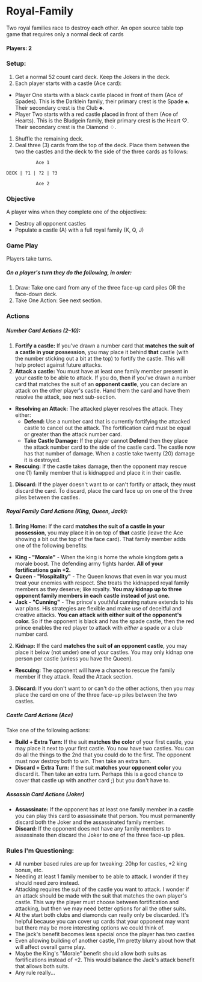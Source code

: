 # Royal-Family

Two royal families race to destroy each other. An open source table top game that requires only a normal deck of cards

#### Players: 2

### Setup: 

1. Get a normal 52 count card deck. Keep the Jokers in the deck.
1. Each player starts with a castle (Ace card):
  - Player One starts with a black castle placed in front of them (Ace of Spades). This is the Darklein family, their primary crest is the Spade &#9824;. Their secondary crest is the Club &#9827;.
  - Player Two starts with a red castle placed in front of them (Ace of Hearts). This is the Bludgein family, their primary crest is the Heart &#9825;. Their secondary crest is the Diamond &#9826;.
1. Shuffle the remaining deck.
1. Deal three (3) cards from the top of the deck. Place them between the two the castles and the deck to the side of the three cards as follows:

```
           Ace 1
     
DECK | ?1 | ?2 | ?3

           Ace 2
```

### Objective

A player wins when they complete one of the objectives:
- Destroy all opponent castles
- Populate a castle (A) with a full royal family (K, Q, J)

### Game Play

Players take turns. 

##### On a player's turn they do the following, in order:

1. Draw: Take one card from any of the three face-up card piles OR the face-down deck.
2. Take One Action: See next section.

### Actions

##### Number Card Actions (2–10):
1. **Fortify a castle:** If you've drawn a number card that **matches the suit of a castle in your possession**, you may place it behind **that** castle (with the number sticking out a bit at the top) to fortify the castle. This will help protect against future attacks.
1. **Attack a castle:** You must have at least one family member present in your castle to be able to attack. If you do, then if you've drawn a number card that matches the suit of an **opponent castle**, you can declare an attack on the other player's castle. Hand them the card and have them resolve the attack, see next sub-section.
  - **Resolving an Attack:** The attacked player resolves the attack. They either:
    - **Defend:** Use a number card that is currently fortifying the attacked castle to cancel out the attack. The fortification card must be equal or greater than the attack number card.
    - **Take Castle Damage:** If the player cannot **Defend** then they place the attack number card to the side of the castle card. The castle now has that number of damage. When a castle take twenty (20) damage it is destroyed.
  - **Rescuing:** If the castle takes damage, then the opponent may rescue one (1) family member that is kidnapped and place it in their castle.
1. **Discard:** If the player doesn't want to or can't fortify or attack, they must discard the card. To discard, place the card face up on one of the three piles between the castles. 

##### Royal Family Card Actions (King, Queen, Jack):
1. **Bring Home:** If the card **matches the suit of a castle in your possession**, you may place it in on top of **that** castle (leave the Ace showing a bit out the top of the face card). That family member adds one of the following benefits:
  - **King - "Morale"** - When the king is home the whole kingdom gets a morale boost. The defending army fights harder. **All of your fortifications gain +2.** 
  - **Queen - "Hospitality"** - The Queen knows that even in war you must treat your enemies with respect. She treats the kidnapped royal family members as they deserve; like royalty. **You may kidnap up to three opponent family members in each castle instead of just one.**
  - **Jack - "Cunning"** - The prince's youthful cunning nature extends to his war plans. His strategies are flexible and make use of deceitful and creative attacks. **You can attack with either suit of the opponent's color.** So if the opponent is black and has the spade castle, then the red prince enables the red player to attack with *either* a spade *or* a club number card.
2. **Kidnap:** If the card **matches the suit of an opponent castle**, you may place it below (not under) one of your castles. You may only kidnap one person per castle (unless you have the Queen).
  - **Rescuing:** The opponent will have a chance to rescue the family member if they attack. Read the Attack section.
3. **Discard:** If you don't want to or can't do the other actions, then you may place the card on one of the three face-up piles between the two castles.

##### Castle Card Actions (Ace)

Take one of the following actions:

- **Build + Extra Turn:** If the suit **matches the color** of your first castle, you may place it next to your first castle. You now have two castles. You can do all the things to the 2nd that you could do to the first. The opponent must now destroy both to win. Then take an extra turn.
- **Discard + Extra Turn:** If the suit **matches your opponent color** you discard it. Then take an extra turn. Perhaps this is a good chance to cover that castle up with another card ;) but you don't have to.

##### Assassin Card Actions (Joker)

- **Assassinate:** If the opponent has at least one family member in a castle you can play this card to assassinate that person. You must permanently discard both the Joker and the assassinated family member.
- **Discard:** If the opponent does not have any family members to assassinate then discard the Joker to one of the three face-up piles.

### Rules I'm Questioning:

- All number based rules are up for tweaking: 20hp for castles, +2 king bonus, etc.
- Needing at least 1 family member to be able to attack. I wonder if they should need zero instead.
- Attacking requires the suit of the castle you want to attack. I wonder if an attack should be made with the suit that matches the own player's castle. This way the player must choose between fortification and attacking, but then we may need better options for all the other suits.
- At the start both clubs and diamonds can really only be discarded. It's helpful because you can cover up cards that your opponent may want but there may be more interesting options we could think of.
- The jack's benefit becomes less special once the player has two castles
- Even allowing building of another castle, I'm pretty blurry about how that will affect overall game play.
- Maybe the King's "Morale" benefit should allow both suits as fortifications instead of +2. This would balance the Jack's attack benefit that allows both suits.
- Any rule really...
